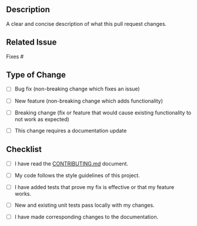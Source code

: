 <!-- Thank you for your contribution! Please provide a description of your PR and check the boxes. -->

## Description

A clear and concise description of what this pull request changes.

## Related Issue

<!-- If your PR fixes an open issue, please link to the issue here. -->

Fixes #

## Type of Change

- [ ] Bug fix (non-breaking change which fixes an issue)

- [ ] New feature (non-breaking change which adds functionality)

- [ ] Breaking change (fix or feature that would cause existing functionality to not work as expected)

- [ ] This change requires a documentation update

## Checklist

- [ ] I have read the [CONTRIBUTING.md](/CONTRIBUTING.md) document.

- [ ] My code follows the style guidelines of this project.

- [ ] I have added tests that prove my fix is effective or that my feature works.

- [ ] New and existing unit tests pass locally with my changes.

- [ ] I have made corresponding changes to the documentation.